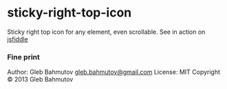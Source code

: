 # sticky-right-top-icon

Sticky right top icon for any element, even scrollable. See in action
on [jsfiddle](http://jsfiddle.net/gleb_bahmutov/r4MEx/2/)

### Fine print

Author: Gleb Bahmutov <gleb.bahmutov@gmail.com>
License: MIT
Copyright &copy; 2013 Gleb Bahmutov